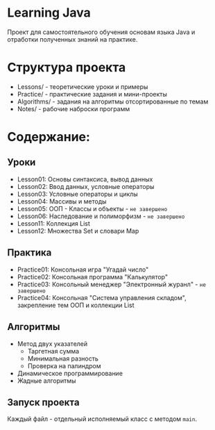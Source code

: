 # Learning Java

Проект для самостоятельного обучения основам языка Java и отработки полученных знаний на практике.

# Структура проекта

- Lessons/ - теоретические уроки и примеры
- Practice/ - практические задания и мини-проекты
- Algorithms/ - задания на алгоритмы отсортированные по темам
- Notes/ - рабочие наброски программ

# Содержание:

## Уроки
- Lesson01: Основы синтаксиса, вывод данных
- Lesson02: Ввод данных, условные операторы
- Lesson03: Условные операторы и циклы
- Lesson04: Массивы и методы
- Lesson05: ООП - Классы и объекты - `не завершено`
- Lesson06: Наследование и полиморфизм - `не завершено`
- Lesson11: Коллекция List
- Lesson12: Множества Set и словари Map

## Практика
- Practice01: Консольная игра "Угадай число"
- Practice02: Консольная программа "Калькулятор"
- Practice03: Консольный менеджер "Электронный журанл" - `не завершено`
- Practice04: Консольная "Cистема управления складом", закрепление тем ООП и коллекции List

## Алгоритмы
- Метод двух указателей
  - Таргетная сумма
  - Минимальная разность
  - Проверка на палиндром
- Динамическое программирование
- Жадные алгоритмы

## Запуск проекта
Каждый файл - отдельный исполняемый класс с методом `main`.